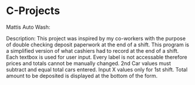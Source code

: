 # C-Projects

Mattis Auto Wash:

Description: This project was inspired by my co-workers with the purpose of 
 double checking deposit paperwork at the end of a shift. This program is a simplified version 
 of what cashiers had to record at the end of a shift. Each textbox is used for user input.
 Every label is not accessable therefore prices and totals cannot be manually changed.  2nd 
 Car values must subtract and equal total cars entered.  Input X values only for 1st shift.
 Total amount to be deposited is displayed at the bottom of the form.  
